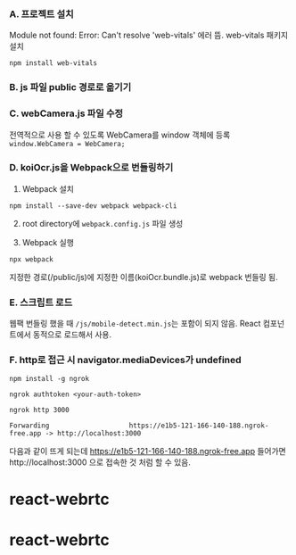 ### A. 프로젝트 설치
Module not found: Error: Can't resolve 'web-vitals' 에러 뜸. web-vitals 패키지 설치
```
npm install web-vitals
```

### B. js 파일 public 경로로 옮기기

### C. webCamera.js 파일 수정
전역적으로 사용 할 수 있도록 WebCamera를 window 객체에 등록
```window.WebCamera = WebCamera;``` 

### D. koiOcr.js을 Webpack으로 번들링하기
1. Webpack 설치
```
npm install --save-dev webpack webpack-cli
```

2. root directory에 ```webpack.config.js``` 파일 생성

3. Webpack 실행
``` 
npx webpack 
```

지정한 경로(/public/js)에 지정한 이름(koiOcr.bundle.js)로 webpack 번들링 됨.


### E. 스크립트 로드

웹팩 번들링 했을 때 ```/js/mobile-detect.min.js```는 포함이 되지 않음. 
React 컴포넌트에서 동적으로 로드해서 사용.


### F. http로 접근 시 navigator.mediaDevices가 undefined
```
npm install -g ngrok
```

```
ngrok authtoken <your-auth-token>
```

```
ngrok http 3000
```

```
Forwarding                    https://e1b5-121-166-140-188.ngrok-free.app -> http://localhost:3000
```

다음과 같이 뜨게 되는데  https://e1b5-121-166-140-188.ngrok-free.app 들어가면 http://localhost:3000 으로 접속한 것 처럼 할 수 있음.

# react-webrtc
# react-webrtc

